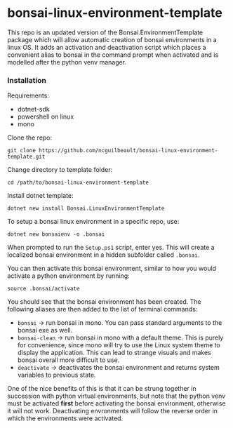 # bonsai-linux-environment-template

This repo is an updated version of the Bonsai.EnvironmentTemplate package which will allow automatic creation of bonsai environments in a linux OS. It adds an activation and deactivation script which places a convenient alias to bonsai in the command prompt when activated and is modelled after the python venv manager.


### Installation

Requirements:

- dotnet-sdk
- powershell on linux
- mono

Clone the repo:

`git clone https://github.com/ncguilbeault/bonsai-linux-environment-template.git`

Change directory to template folder:

`cd /path/to/bonsai-linux-environment-template`

Install dotnet template:

`dotnet new install Bonsai.LinuxEnvironmentTemplate`

To setup a bonsai linux environment in a specific repo, use:

`dotnet new bonsaienv -o .bonsai`

When prompted to run the `Setup.ps1` script, enter yes. This will create a localized bonsai environment in a hidden subfolder called `.bonsai`.

You can then activate this bonsai environment, similar to how you would activate a python environment by running:

`source .bonsai/activate`

You should see that the bonsai environment has been created. The following aliases are then added to the list of terminal commands:

- `bonsai` -> run bonsai in mono. You can pass standard arguments to the bonsai exe as well.
- `bonsai-clean` -> run bonsai in mono with a default theme. This is purely for convenience, since mono will try to use the Linux system theme to display the application. This can lead to strange visuals and makes bonsai overall more difficult to use.
- `deactivate` -> deactivates the bonsai environment and returns system variables to previous state.

One of the nice benefits of this is that it can be strung together in succession with python virtual environments, but note that the python venv must be activated **first** before activating the bonsai environment, otherwise it will not work. Deactivating envronments will follow the reverse order in which the environments were activated.
